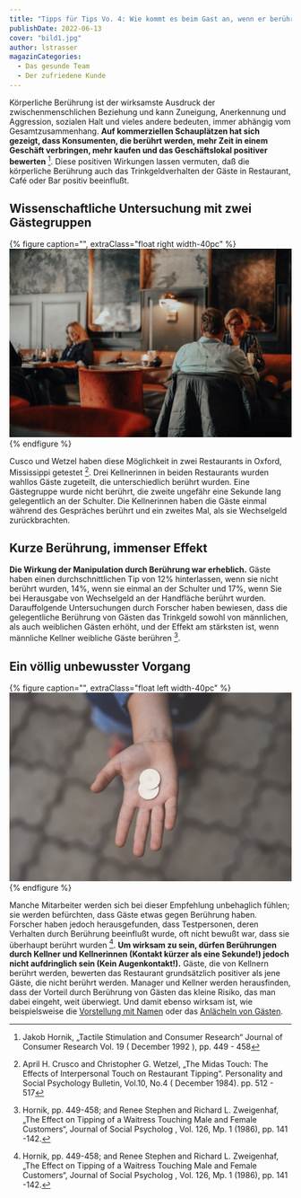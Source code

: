 ```yaml
---
title: "Tipps für Tips Vo. 4: Wie kommt es beim Gast an, wenn er berührt wird?"
publishDate: 2022-06-13
cover: "bild1.jpg"
author: lstrasser
magazinCategories:
  - Das gesunde Team
  - Der zufriedene Kunde
---
```


Körperliche Berührung ist der wirksamste Ausdruck der zwischenmenschlichen
Beziehung und kann Zuneigung, Anerkennung und Aggression, sozialen Halt und
vieles andere bedeuten, immer abhängig vom Gesamtzusammenhang. **Auf kommerziellen
Schauplätzen hat sich gezeigt, dass Konsumenten, die berührt werden, mehr Zeit in
einem Geschäft verbringen, mehr kaufen und das Geschäftslokal positiver bewerten**
[^1]. Diese positiven Wirkungen lassen vermuten, daß die körperliche Berührung
auch das Trinkgeldverhalten der Gäste in Restaurant, Café oder Bar positiv
beeinflußt.

## Wissenschaftliche Untersuchung mit zwei Gästegruppen

{% figure caption="", extraClass="float right width-40pc" %}
<img src="bild2.jpg" />
{% endfigure %}

Cusco und Wetzel haben diese Möglichkeit in zwei Restaurants in Oxford,
Mississippi getestet [^2]. Drei Kellnerinnen in beiden Restaurants wurden
wahllos Gäste zugeteilt, die unterschiedlich berührt wurden. Eine Gästegruppe
wurde nicht berührt, die zweite ungefähr eine Sekunde lang gelegentlich an der
Schulter. Die Kellnerinnen haben die Gäste einmal während des Gespräches berührt
und ein zweites Mal, als sie Wechselgeld zurückbrachten.

## Kurze Berührung, immenser Effekt

**Die Wirkung der Manipulation durch Berührung war erheblich.** Gäste haben einen
durchschnittlichen Tip von 12% hinterlassen, wenn sie nicht berührt wurden, 14%,
wenn sie einmal an der Schulter und 17%, wenn Sie bei Herausgabe von Wechselgeld
an der Handfläche berührt wurden. Darauffolgende Untersuchungen durch Forscher
haben bewiesen, dass die gelegentliche Berührung von Gästen das Trinkgeld sowohl
von männlichen, als auch weiblichen Gästen erhöht, und der Effekt am stärksten
ist, wenn männliche Kellner weibliche Gäste berühren [^3].

## Ein völlig unbewusster Vorgang

{% figure caption="", extraClass="float left width-40pc" %}
<img src="bild4.jpg" />
{% endfigure %}

Manche Mitarbeiter werden sich bei dieser Empfehlung unbehaglich fühlen; sie
werden befürchten, dass Gäste etwas gegen Berührung haben. Forscher haben jedoch
herausgefunden, dass Testpersonen, deren Verhalten durch Berührung beeinflußt
wurde, oft nicht bewußt war, dass sie überhaupt berührt wurden [^3]. **Um wirksam
zu sein, dürfen Berührungen durch Kellner und Kellnerinnen (Kontakt kürzer als
eine Sekunde!) jedoch nicht aufdringlich sein (Kein Augenkontakt!).** Gäste, die
von Kellnern berührt werden, bewerten das Restaurant grundsätzlich positiver als
jene Gäste, die nicht berührt werden. Manager und Kellner werden herausfinden,
dass der Vorteil durch Berührung von Gästen das kleine Risiko, das man dabei
eingeht, weit überwiegt. Und damit ebenso wirksam ist, wie beispielsweise die
[Vorstellung mit Namen](../tipps_for_tips_1/) oder das [Anlächeln von
Gästen](../tipps_for_tips_3/).

[^1]:
    Jakob Hornik, „Tactile Stimulation and Consumer Research“ Journal of
    Consumer Research Vol. 19 ( December 1992 ), pp. 449 - 458

[^2]:
    April H. Crusco
    and Christopher G. Wetzel, „The Midas Touch: The Effects of Interpersonal Touch
    on Restaurant Tipping“. Personality and Social Psychology Bulletin, Vol.10, No.4
    ( December 1984). pp. 512 - 517

[^3]:
    Hornik, pp. 449-458; and Renee Stephen and
    Richard L. Zweigenhaf, „The Effect on Tipping of a Waitress Touching Male and
    Female Customers“, Journal of Social Psycholog , Vol. 126, Mp. 1 (1986), pp. 141
    -142.
